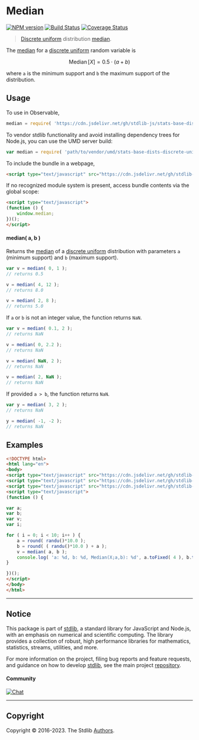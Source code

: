 <!--

@license Apache-2.0

Copyright (c) 2018 The Stdlib Authors.

Licensed under the Apache License, Version 2.0 (the "License");
you may not use this file except in compliance with the License.
You may obtain a copy of the License at

   http://www.apache.org/licenses/LICENSE-2.0

Unless required by applicable law or agreed to in writing, software
distributed under the License is distributed on an "AS IS" BASIS,
WITHOUT WARRANTIES OR CONDITIONS OF ANY KIND, either express or implied.
See the License for the specific language governing permissions and
limitations under the License.

-->

# Median

[![NPM version][npm-image]][npm-url] [![Build Status][test-image]][test-url] [![Coverage Status][coverage-image]][coverage-url] <!-- [![dependencies][dependencies-image]][dependencies-url] -->

> [Discrete uniform][discrete-uniform-distribution] distribution [median][median].

<!-- Section to include introductory text. Make sure to keep an empty line after the intro `section` element and another before the `/section` close. -->

<section class="intro">

The [median][median] for a [discrete uniform][discrete-uniform-distribution] random variable is

<!-- <equation class="equation" label="eq:discrete_uniform_median" align="center" raw="\operatorname{Median}\left[ X \right] = 0.5 \cdot ( a + b )" alt="Median for a discrete uniform distribution."> -->

```math
\operatorname{Median}\left[ X \right] = 0.5 \cdot ( a + b )
```

<!-- <div class="equation" align="center" data-raw-text="\operatorname{Median}\left[ X \right] = 0.5 \cdot ( a + b )" data-equation="eq:discrete_uniform_median">
    <img src="https://cdn.jsdelivr.net/gh/stdlib-js/stdlib@591cf9d5c3a0cd3c1ceec961e5c49d73a68374cb/lib/node_modules/@stdlib/stats/base/dists/discrete-uniform/median/docs/img/equation_discrete_uniform_median.svg" alt="Median for a discrete uniform distribution.">
    <br>
</div> -->

<!-- </equation> -->

where `a` is the minimum support and `b` the maximum support of the distribution.

</section>

<!-- /.intro -->

<!-- Package usage documentation. -->



<section class="usage">

## Usage

To use in Observable,

```javascript
median = require( 'https://cdn.jsdelivr.net/gh/stdlib-js/stats-base-dists-discrete-uniform-median@umd/browser.js' )
```

To vendor stdlib functionality and avoid installing dependency trees for Node.js, you can use the UMD server build:

```javascript
var median = require( 'path/to/vendor/umd/stats-base-dists-discrete-uniform-median/index.js' )
```

To include the bundle in a webpage,

```html
<script type="text/javascript" src="https://cdn.jsdelivr.net/gh/stdlib-js/stats-base-dists-discrete-uniform-median@umd/browser.js"></script>
```

If no recognized module system is present, access bundle contents via the global scope:

```html
<script type="text/javascript">
(function () {
    window.median;
})();
</script>
```

#### median( a, b )

Returns the [median][median] of a [discrete uniform][discrete-uniform-distribution] distribution with parameters `a` (minimum support) and `b` (maximum support).

```javascript
var v = median( 0, 1 );
// returns 0.5

v = median( 4, 12 );
// returns 8.0

v = median( 2, 8 );
// returns 5.0
```

If `a` or `b` is not an integer value, the function returns `NaN`.

```javascript
var v = median( 0.1, 2 );
// returns NaN

v = median( 0, 2.2 );
// returns NaN

v = median( NaN, 2 );
// returns NaN

v = median( 2, NaN );
// returns NaN
```

If provided `a > b`, the function returns `NaN`.

```javascript
var y = median( 3, 2 );
// returns NaN

y = median( -1, -2 );
// returns NaN
```

</section>

<!-- /.usage -->

<!-- Package usage notes. Make sure to keep an empty line after the `section` element and another before the `/section` close. -->

<section class="notes">

</section>

<!-- /.notes -->

<!-- Package usage examples. -->

<section class="examples">

## Examples

<!-- eslint no-undef: "error" -->

```html
<!DOCTYPE html>
<html lang="en">
<body>
<script type="text/javascript" src="https://cdn.jsdelivr.net/gh/stdlib-js/random-base-randu@umd/browser.js"></script>
<script type="text/javascript" src="https://cdn.jsdelivr.net/gh/stdlib-js/math-base-special-round@umd/browser.js"></script>
<script type="text/javascript" src="https://cdn.jsdelivr.net/gh/stdlib-js/stats-base-dists-discrete-uniform-median@umd/browser.js"></script>
<script type="text/javascript">
(function () {

var a;
var b;
var v;
var i;

for ( i = 0; i < 10; i++ ) {
    a = round( randu()*10.0 );
    b = round( ( randu()*10.0 ) + a );
    v = median( a, b );
    console.log( 'a: %d, b: %d, Median(X;a,b): %d', a.toFixed( 4 ), b.toFixed( 4 ), v.toFixed( 4 ) );
}

})();
</script>
</body>
</html>
```

</section>

<!-- /.examples -->

<!-- Section to include cited references. If references are included, add a horizontal rule *before* the section. Make sure to keep an empty line after the `section` element and another before the `/section` close. -->

<section class="references">

</section>

<!-- /.references -->

<!-- Section for related `stdlib` packages. Do not manually edit this section, as it is automatically populated. -->

<section class="related">

</section>

<!-- /.related -->

<!-- Section for all links. Make sure to keep an empty line after the `section` element and another before the `/section` close. -->


<section class="main-repo" >

* * *

## Notice

This package is part of [stdlib][stdlib], a standard library for JavaScript and Node.js, with an emphasis on numerical and scientific computing. The library provides a collection of robust, high performance libraries for mathematics, statistics, streams, utilities, and more.

For more information on the project, filing bug reports and feature requests, and guidance on how to develop [stdlib][stdlib], see the main project [repository][stdlib].

#### Community

[![Chat][chat-image]][chat-url]

---

## Copyright

Copyright &copy; 2016-2023. The Stdlib [Authors][stdlib-authors].

</section>

<!-- /.stdlib -->

<!-- Section for all links. Make sure to keep an empty line after the `section` element and another before the `/section` close. -->

<section class="links">

[npm-image]: http://img.shields.io/npm/v/@stdlib/stats-base-dists-discrete-uniform-median.svg
[npm-url]: https://npmjs.org/package/@stdlib/stats-base-dists-discrete-uniform-median

[test-image]: https://github.com/stdlib-js/stats-base-dists-discrete-uniform-median/actions/workflows/test.yml/badge.svg?branch=main
[test-url]: https://github.com/stdlib-js/stats-base-dists-discrete-uniform-median/actions/workflows/test.yml?query=branch:main

[coverage-image]: https://img.shields.io/codecov/c/github/stdlib-js/stats-base-dists-discrete-uniform-median/main.svg
[coverage-url]: https://codecov.io/github/stdlib-js/stats-base-dists-discrete-uniform-median?branch=main

<!--

[dependencies-image]: https://img.shields.io/david/stdlib-js/stats-base-dists-discrete-uniform-median.svg
[dependencies-url]: https://david-dm.org/stdlib-js/stats-base-dists-discrete-uniform-median/main

-->

[chat-image]: https://img.shields.io/gitter/room/stdlib-js/stdlib.svg
[chat-url]: https://app.gitter.im/#/room/#stdlib-js_stdlib:gitter.im

[stdlib]: https://github.com/stdlib-js/stdlib

[stdlib-authors]: https://github.com/stdlib-js/stdlib/graphs/contributors

[umd]: https://github.com/umdjs/umd
[es-module]: https://developer.mozilla.org/en-US/docs/Web/JavaScript/Guide/Modules

[deno-url]: https://github.com/stdlib-js/stats-base-dists-discrete-uniform-median/tree/deno
[umd-url]: https://github.com/stdlib-js/stats-base-dists-discrete-uniform-median/tree/umd
[esm-url]: https://github.com/stdlib-js/stats-base-dists-discrete-uniform-median/tree/esm
[branches-url]: https://github.com/stdlib-js/stats-base-dists-discrete-uniform-median/blob/main/branches.md

[discrete-uniform-distribution]: https://en.wikipedia.org/wiki/Discrete_uniform_distribution

[median]: https://en.wikipedia.org/wiki/Median

</section>

<!-- /.links -->
